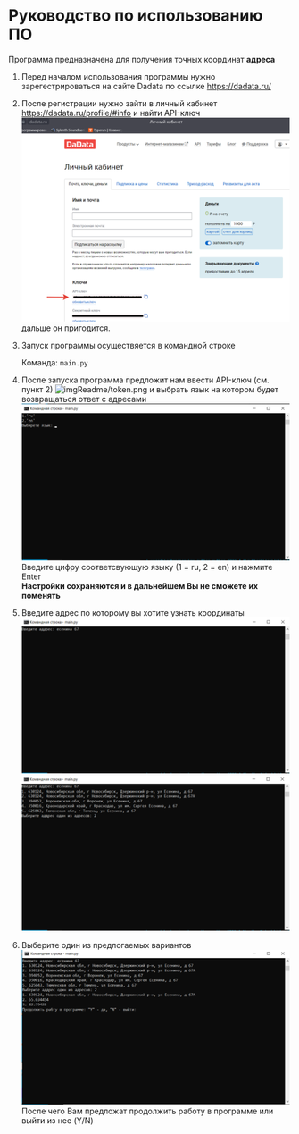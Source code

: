 # Руководство по использованию ПО

Программа предназначена для получения точных координат **адреса**

1. Перед началом использования программы нужно зарегестрироваться на сайте Dadata по ссылке <https://dadata.ru/>

2. После регистрации нужно зайти в личный кабинет <https://dadata.ru/profile/#info> и найти API-ключ 
![imgReadme/api.png](https://github.com/viohops/Address-Coordinates/blob/main/ImgReadme/API.png?raw=true) дальше он  пригодится.


3. Запуск программы осуществяется в командной строке 

    Команда: ```main.py```

4. После запуска программа предложит нам ввести API-ключ (см. пункт 2) ![imgReadme/token.png](https://github.com/viohops/Address-oordinates/blob/main/ImgReadme/token.png?raw=true) и выбрать язык на котором будет возвращаться ответ с адресами
![imgReadme/language.png](https://github.com/viohops/Address-Coordinates/blob/main/ImgReadme/language.png?raw=true) 
Введите цифру соответсвующую языку (1 = ru, 2 = en) и нажмите Enter   
**Настройки сохраняются и в дальнейшем Вы не сможете их поменять**

5. Введите адрес по которому вы хотите узнать координаты
![imgReadme/addres_1.png](https://github.com/viohops/Address-Coordinates/blob/main/ImgReadme/addres_1.png?raw=true)
![imgReadme/addres_2.png](https://github.com/viohops/Address-Coordinates/blob/main/ImgReadme/addres_2.png?raw=true)

6. Выберите один из предлогаемых вариантов
![imgReadme/result.png](https://github.com/viohops/Address-Coordinates/blob/main/ImgReadme/result.png?raw=true)
После чего Вам предложат продолжить работу в программе или выйти из нее (Y/N)











 

